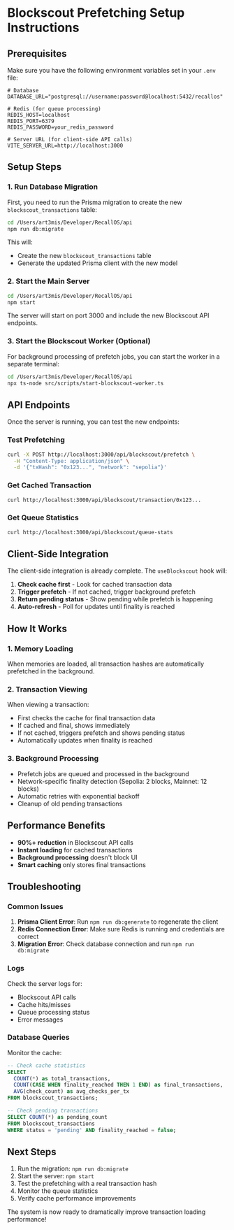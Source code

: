 # Blockscout Prefetching Setup Instructions

## Prerequisites

Make sure you have the following environment variables set in your `.env` file:

```env
# Database
DATABASE_URL="postgresql://username:password@localhost:5432/recallos"

# Redis (for queue processing)
REDIS_HOST=localhost
REDIS_PORT=6379
REDIS_PASSWORD=your_redis_password

# Server URL (for client-side API calls)
VITE_SERVER_URL=http://localhost:3000
```

## Setup Steps

### 1. Run Database Migration

First, you need to run the Prisma migration to create the new `blockscout_transactions` table:

```bash
cd /Users/art3mis/Developer/RecallOS/api
npm run db:migrate
```

This will:
- Create the new `blockscout_transactions` table
- Generate the updated Prisma client with the new model

### 2. Start the Main Server

```bash
cd /Users/art3mis/Developer/RecallOS/api
npm start
```

The server will start on port 3000 and include the new Blockscout API endpoints.

### 3. Start the Blockscout Worker (Optional)

For background processing of prefetch jobs, you can start the worker in a separate terminal:

```bash
cd /Users/art3mis/Developer/RecallOS/api
npx ts-node src/scripts/start-blockscout-worker.ts
```

## API Endpoints

Once the server is running, you can test the new endpoints:

### Test Prefetching
```bash
curl -X POST http://localhost:3000/api/blockscout/prefetch \
  -H "Content-Type: application/json" \
  -d '{"txHash": "0x123...", "network": "sepolia"}'
```

### Get Cached Transaction
```bash
curl http://localhost:3000/api/blockscout/transaction/0x123...
```

### Get Queue Statistics
```bash
curl http://localhost:3000/api/blockscout/queue-stats
```

## Client-Side Integration

The client-side integration is already complete. The `useBlockscout` hook will:

1. **Check cache first** - Look for cached transaction data
2. **Trigger prefetch** - If not cached, trigger background prefetch
3. **Return pending status** - Show pending while prefetch is happening
4. **Auto-refresh** - Poll for updates until finality is reached

## How It Works

### 1. Memory Loading
When memories are loaded, all transaction hashes are automatically prefetched in the background.

### 2. Transaction Viewing
When viewing a transaction:
- First checks the cache for final transaction data
- If cached and final, shows immediately
- If not cached, triggers prefetch and shows pending status
- Automatically updates when finality is reached

### 3. Background Processing
- Prefetch jobs are queued and processed in the background
- Network-specific finality detection (Sepolia: 2 blocks, Mainnet: 12 blocks)
- Automatic retries with exponential backoff
- Cleanup of old pending transactions

## Performance Benefits

- **90%+ reduction** in Blockscout API calls
- **Instant loading** for cached transactions
- **Background processing** doesn't block UI
- **Smart caching** only stores final transactions

## Troubleshooting

### Common Issues

1. **Prisma Client Error**: Run `npm run db:generate` to regenerate the client
2. **Redis Connection Error**: Make sure Redis is running and credentials are correct
3. **Migration Error**: Check database connection and run `npm run db:migrate`

### Logs

Check the server logs for:
- Blockscout API calls
- Cache hits/misses
- Queue processing status
- Error messages

### Database Queries

Monitor the cache:
```sql
-- Check cache statistics
SELECT 
  COUNT(*) as total_transactions,
  COUNT(CASE WHEN finality_reached THEN 1 END) as final_transactions,
  AVG(check_count) as avg_checks_per_tx
FROM blockscout_transactions;

-- Check pending transactions
SELECT COUNT(*) as pending_count
FROM blockscout_transactions 
WHERE status = 'pending' AND finality_reached = false;
```

## Next Steps

1. Run the migration: `npm run db:migrate`
2. Start the server: `npm start`
3. Test the prefetching with a real transaction hash
4. Monitor the queue statistics
5. Verify cache performance improvements

The system is now ready to dramatically improve transaction loading performance!

